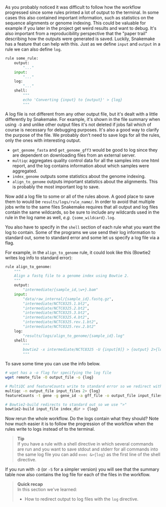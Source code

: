 As you probably noticed it was difficult to follow how the workflow progressed
since some rules printed a lot of output to the terminal. In some cases this
also contained important information, such as statistics on the sequence
alignments or genome indexing. This could be valuable for example if you later
in the project get weird results and want to debug. It's also important from
a reproducibility perspective that the "paper trail" describing how the outputs
were generated is saved. Luckily, Snakemake has a feature that can help with
this. Just as we define `input` and `output` in a rule we can also define
`log`.

```python
rule some_rule:
    output:
        "..."
    input:
        "..."
    log:
        "..."
    shell:
        """
        echo 'Converting {input} to {output}' > {log}
        """
```

A log file is not different from any other output file, but it's dealt with
a little differently by Snakemake. For example, it's shown in the file summary
when using `-D` and unlike other output files it's not deleted if jobs fail
which of course is necessary for debugging purposes. It's also a good way to
clarify the purpose of the file. We probably don't need to save logs for
all the rules, only the ones with interesting output.

* `get_genome_fasta` and `get_genome_gff3` would be good to log since they are
  dependent on downloading files from an external server.
* `multiqc` aggregates quality control data for all the samples into one html
  report, and the log contains information about which samples were aggregated.
* `index_genome` outputs some statistics about the genome indexing.
* `align_to_genome` outputs important statistics about the alignments. This is
  probably the most important log to save.

Now add a log file to some or all of the rules above. A good place to save them
to would be `results/logs/rule_name/`. In order to avoid that multiple jobs
write to the same files Snakemake requires that all output and log files contain
the same wildcards, so be sure to include any wildcards used in the rule in the
log name as well, *e.g.* `{some_wildcard}.log`.

You also have to specify in the `shell` section of each rule what you want the
log to contain. Some of the programs we use send their log information to
standard out, some to standard error and some let us specify a log file via
a flag.

For example, in the `align_to_genome` rule, it could look like this (Bowtie2
writes log info to standard error):

```python
rule align_to_genome:
    """
    Align a fastq file to a genome index using Bowtie 2.
    """
    output:
        "intermediate/{sample_id,\w+}.bam"
    input:
        "data/raw_internal/{sample_id}.fastq.gz",
        "intermediate/NCTC8325.1.bt2",
        "intermediate/NCTC8325.2.bt2",
        "intermediate/NCTC8325.3.bt2",
        "intermediate/NCTC8325.4.bt2",
        "intermediate/NCTC8325.rev.1.bt2",
        "intermediate/NCTC8325.rev.2.bt2"
    log:
        "results/logs/align_to_genome/{sample_id}.log"
    shell:
        """
        bowtie2 -x intermediate/NCTC8325 -U {input[0]} > {output} 2>{log}
        """
```

To save some time you can use the info below.

```bash
# wget has a -o flag for specifying the log file
wget remote_file -O output_file -o {log}

# MultiQC and featureCounts write to standard error so we redirect with "2>"
multiqc -n output_file input_files 2> {log}
featureCounts -t gene -g gene_id -a gff_file -o output_file input_files 2>{log}

# Bowtie2-build redirects to standard out so we use ">"
bowtie2-build input_file index_dir > {log}
```

Now rerun the whole workflow. Do the logs contain what they should? Note how
much easier it is to follow the progression of the workflow when the rules write
to logs instead of to the terminal.

> **Tip** <br>
> If you have a rule with a shell directive in which several commands are run
> and you want to save stdout and stderr for all commands into the same log file
> you can add `exec &>{log}` as the first line of the shell directive.

If you run with `-D` (or `-S` for a simpler version) you will see that the
summary table now also contains the log file for each of the files in the
workflow.

> **Quick recap** <br>
> In this section we've learned:
>
> - How to redirect output to log files with the `log` directive.
